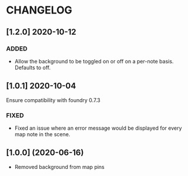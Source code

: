 # CHANGELOG

## [1.2.0] 2020-10-12

### ADDED

- Allow the background to be toggled on or off on a per-note basis. Defaults to off.

## [1.0.1] 2020-10-04

Ensure compatibility with foundry 0.7.3

### FIXED

- Fixed an issue where an error message would be displayed for every map note in the scene.

## [1.0.0] (2020-06-16)

- Removed background from map pins
